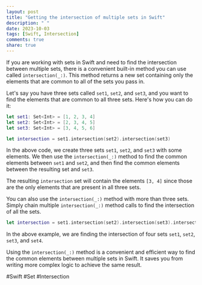 ```yaml
---
layout: post
title: "Getting the intersection of multiple sets in Swift"
description: " "
date: 2023-10-03
tags: [Swift, Intersection]
comments: true
share: true
---
```


If you are working with sets in Swift and need to find the intersection between multiple sets, there is a convenient built-in method you can use called `intersection(_:)`. This method returns a new set containing only the elements that are common to all of the sets you pass in.

Let's say you have three sets called `set1`, `set2`, and `set3`, and you want to find the elements that are common to all three sets. Here's how you can do it:

```swift
let set1: Set<Int> = [1, 2, 3, 4]
let set2: Set<Int> = [2, 3, 4, 5]
let set3: Set<Int> = [3, 4, 5, 6]

let intersection = set1.intersection(set2).intersection(set3)
```

In the above code, we create three sets `set1`, `set2`, and `set3` with some elements. We then use the `intersection(_:)` method to find the common elements between `set1` and `set2`, and then find the common elements between the resulting set and `set3`.

The resulting `intersection` set will contain the elements `[3, 4]` since those are the only elements that are present in all three sets.

You can also use the `intersection(_:)` method with more than three sets. Simply chain multiple `intersection(_:)` method calls to find the intersection of all the sets.

```swift
let intersection = set1.intersection(set2).intersection(set3).intersection(set4)
```

In the above example, we are finding the intersection of four sets `set1`, `set2`, `set3`, and `set4`.

Using the `intersection(_:)` method is a convenient and efficient way to find the common elements between multiple sets in Swift. It saves you from writing more complex logic to achieve the same result.

#Swift #Set #Intersection